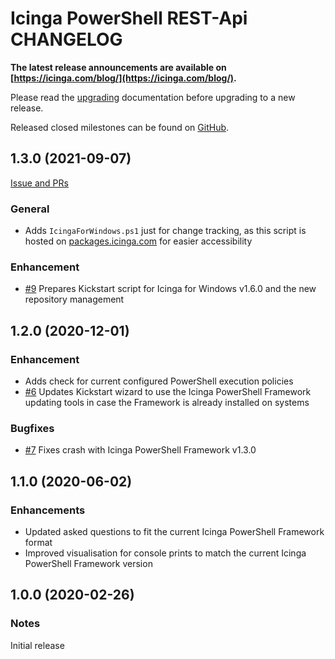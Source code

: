 # Icinga PowerShell REST-Api CHANGELOG

**The latest release announcements are available on [https://icinga.com/blog/](https://icinga.com/blog/).**

Please read the [upgrading](https://icinga.com/docs/windows/latest/kickstart/doc/30-Upgrading-Kickstart)
documentation before upgrading to a new release.

Released closed milestones can be found on [GitHub](https://github.com/Icinga/icinga-powershell-kickstart/milestones?state=closed).

## 1.3.0 (2021-09-07)

[Issue and PRs](https://github.com/Icinga/icinga-powershell-framework/milestone/2?closed=1)

### General

* Adds `IcingaForWindows.ps1` just for change tracking, as this script is hosted on [packages.icinga.com](https://packages.icinga.com/IcingaForWindows/) for easier accessibility

### Enhancement

* [#9](https://github.com/Icinga/icinga-powershell-kickstart/pull/9) Prepares Kickstart script for Icinga for Windows v1.6.0 and the new repository management

## 1.2.0 (2020-12-01)

### Enhancement

* Adds check for current configured PowerShell execution policies
* [#6](https://github.com/Icinga/icinga-powershell-kickstart/pull/6) Updates Kickstart wizard to use the Icinga PowerShell Framework updating tools in case the Framework is already installed on systems

### Bugfixes

* [#7](https://github.com/Icinga/icinga-powershell-kickstart/pull/7) Fixes crash with Icinga PowerShell Framework v1.3.0

## 1.1.0 (2020-06-02)

### Enhancements

* Updated asked questions to fit the current Icinga PowerShell Framework format
* Improved visualisation for console prints to match the current Icinga PowerShell Framework version

## 1.0.0 (2020-02-26)

### Notes

Initial release
